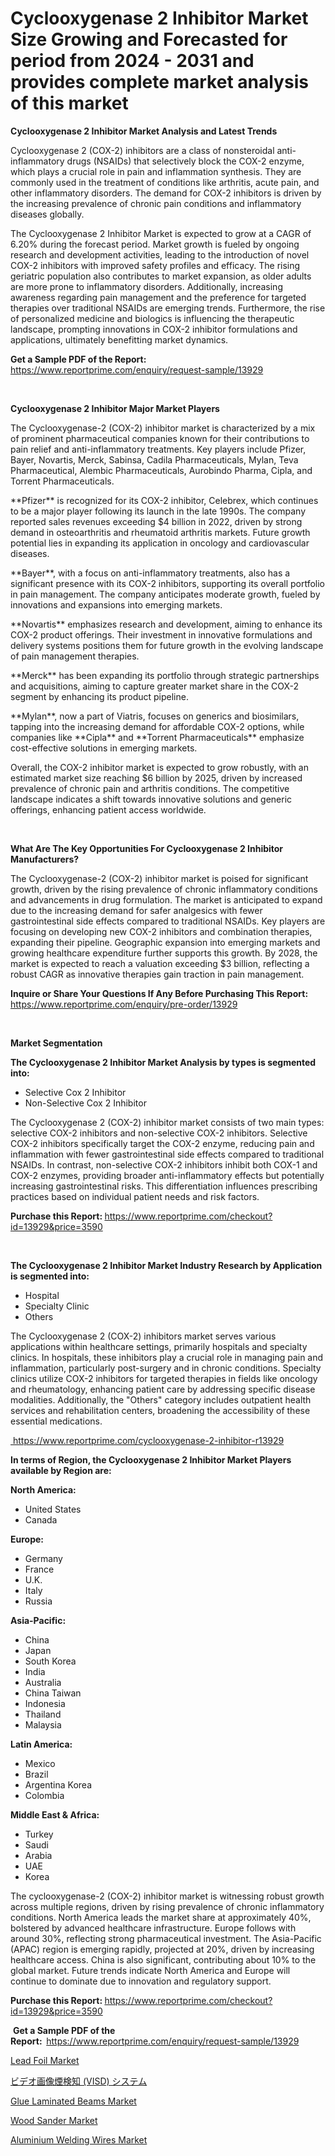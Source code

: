 <p><h1>Cyclooxygenase 2 Inhibitor Market Size Growing and Forecasted for period from 2024 - 2031 and provides complete market analysis of this market</h1></p><p><strong>Cyclooxygenase 2 Inhibitor Market Analysis and Latest Trends</strong></p>
<p><p>Cyclooxygenase 2 (COX-2) inhibitors are a class of nonsteroidal anti-inflammatory drugs (NSAIDs) that selectively block the COX-2 enzyme, which plays a crucial role in pain and inflammation synthesis. They are commonly used in the treatment of conditions like arthritis, acute pain, and other inflammatory disorders. The demand for COX-2 inhibitors is driven by the increasing prevalence of chronic pain conditions and inflammatory diseases globally.</p><p>The Cyclooxygenase 2 Inhibitor Market is expected to grow at a CAGR of 6.20% during the forecast period. Market growth is fueled by ongoing research and development activities, leading to the introduction of novel COX-2 inhibitors with improved safety profiles and efficacy. The rising geriatric population also contributes to market expansion, as older adults are more prone to inflammatory disorders. Additionally, increasing awareness regarding pain management and the preference for targeted therapies over traditional NSAIDs are emerging trends. Furthermore, the rise of personalized medicine and biologics is influencing the therapeutic landscape, prompting innovations in COX-2 inhibitor formulations and applications, ultimately benefitting market dynamics.</p></p>
<p><strong>Get a Sample PDF of the Report:&nbsp;</strong> <a href="https://www.reportprime.com/enquiry/request-sample/13929">https://www.reportprime.com/enquiry/request-sample/13929</a></p>
<p>&nbsp;</p>
<p><strong>Cyclooxygenase 2 Inhibitor Major Market Players</strong></p>
<p><p>The Cyclooxygenase-2 (COX-2) inhibitor market is characterized by a mix of prominent pharmaceutical companies known for their contributions to pain relief and anti-inflammatory treatments. Key players include Pfizer, Bayer, Novartis, Merck, Sabinsa, Cadila Pharmaceuticals, Mylan, Teva Pharmaceutical, Alembic Pharmaceuticals, Aurobindo Pharma, Cipla, and Torrent Pharmaceuticals.</p><p>**Pfizer** is recognized for its COX-2 inhibitor, Celebrex, which continues to be a major player following its launch in the late 1990s. The company reported sales revenues exceeding $4 billion in 2022, driven by strong demand in osteoarthritis and rheumatoid arthritis markets. Future growth potential lies in expanding its application in oncology and cardiovascular diseases.</p><p>**Bayer**, with a focus on anti-inflammatory treatments, also has a significant presence with its COX-2 inhibitors, supporting its overall portfolio in pain management. The company anticipates moderate growth, fueled by innovations and expansions into emerging markets.</p><p>**Novartis** emphasizes research and development, aiming to enhance its COX-2 product offerings. Their investment in innovative formulations and delivery systems positions them for future growth in the evolving landscape of pain management therapies.</p><p>**Merck** has been expanding its portfolio through strategic partnerships and acquisitions, aiming to capture greater market share in the COX-2 segment by enhancing its product pipeline.</p><p>**Mylan**, now a part of Viatris, focuses on generics and biosimilars, tapping into the increasing demand for affordable COX-2 options, while companies like **Cipla** and **Torrent Pharmaceuticals** emphasize cost-effective solutions in emerging markets.</p><p>Overall, the COX-2 inhibitor market is expected to grow robustly, with an estimated market size reaching $6 billion by 2025, driven by increased prevalence of chronic pain and arthritis conditions. The competitive landscape indicates a shift towards innovative solutions and generic offerings, enhancing patient access worldwide.</p></p>
<p>&nbsp;</p>
<p><strong>What Are The Key Opportunities For Cyclooxygenase 2 Inhibitor Manufacturers?</strong></p>
<p><p>The Cyclooxygenase-2 (COX-2) inhibitor market is poised for significant growth, driven by the rising prevalence of chronic inflammatory conditions and advancements in drug formulation. The market is anticipated to expand due to the increasing demand for safer analgesics with fewer gastrointestinal side effects compared to traditional NSAIDs. Key players are focusing on developing new COX-2 inhibitors and combination therapies, expanding their pipeline. Geographic expansion into emerging markets and growing healthcare expenditure further supports this growth. By 2028, the market is expected to reach a valuation exceeding $3 billion, reflecting a robust CAGR as innovative therapies gain traction in pain management.</p></p>
<p><strong>Inquire or Share Your Questions If Any Before Purchasing This Report:</strong> <a href="https://www.reportprime.com/enquiry/pre-order/13929">https://www.reportprime.com/enquiry/pre-order/13929</a></p>
<p>&nbsp;</p>
<p><strong>Market Segmentation</strong></p>
<p><strong>The Cyclooxygenase 2 Inhibitor Market Analysis by types is segmented into:</strong></p>
<p><ul><li>Selective Cox 2 Inhibitor</li><li>Non-Selective Cox 2 Inhibitor</li></ul></p>
<p><p>The Cyclooxygenase 2 (COX-2) inhibitor market consists of two main types: selective COX-2 inhibitors and non-selective COX-2 inhibitors. Selective COX-2 inhibitors specifically target the COX-2 enzyme, reducing pain and inflammation with fewer gastrointestinal side effects compared to traditional NSAIDs. In contrast, non-selective COX-2 inhibitors inhibit both COX-1 and COX-2 enzymes, providing broader anti-inflammatory effects but potentially increasing gastrointestinal risks. This differentiation influences prescribing practices based on individual patient needs and risk factors.</p></p>
<p><strong>Purchase this Report:&nbsp;</strong><a href="https://www.reportprime.com/checkout?id=13929&price=3590">https://www.reportprime.com/checkout?id=13929&price=3590</a></p>
<p>&nbsp;</p>
<p><strong>The Cyclooxygenase 2 Inhibitor Market Industry Research by Application is segmented into:</strong></p>
<p><ul><li>Hospital</li><li>Specialty Clinic</li><li>Others</li></ul></p>
<p><p>The Cyclooxygenase 2 (COX-2) inhibitors market serves various applications within healthcare settings, primarily hospitals and specialty clinics. In hospitals, these inhibitors play a crucial role in managing pain and inflammation, particularly post-surgery and in chronic conditions. Specialty clinics utilize COX-2 inhibitors for targeted therapies in fields like oncology and rheumatology, enhancing patient care by addressing specific disease modalities. Additionally, the "Others" category includes outpatient health services and rehabilitation centers, broadening the accessibility of these essential medications.</p></p>
<p><a href="https://www.reportprime.com/cyclooxygenase-2-inhibitor-r13929">&nbsp;https://www.reportprime.com/cyclooxygenase-2-inhibitor-r13929</a></p>
<p><strong>In terms of Region, the Cyclooxygenase 2 Inhibitor Market Players available by Region are:</strong></p>
<p>
    <p> <strong> North America: </strong>
        <ul>
            <li>United States</li>
            <li>Canada</li>
        </ul>
        </p> 
    <p> <strong> Europe: </strong>
        <ul>
            <li>Germany</li>
            <li>France</li>
            <li>U.K.</li>
            <li>Italy</li>
            <li>Russia</li>
        </ul>
        </p> 
    <p> <strong> Asia-Pacific: </strong>
        <ul>
            <li>China</li>
            <li>Japan</li>
            <li>South Korea</li>
            <li>India</li>
            <li>Australia</li>
            <li>China Taiwan</li>
            <li>Indonesia</li>
            <li>Thailand</li>
            <li>Malaysia</li>
        </ul>
        </p> 
    <p> <strong> Latin America: </strong>
        <ul>
            <li>Mexico</li>
            <li>Brazil</li>
            <li>Argentina Korea</li>
            <li>Colombia</li>
        </ul>
        </p> 
    <p> <strong> Middle East & Africa: </strong>
        <ul>
            <li>Turkey</li>
            <li>Saudi</li>
            <li>Arabia</li>
            <li>UAE</li>
            <li>Korea</li>
        </ul>
    </p>
    </p>
<p><p>The cyclooxygenase-2 (COX-2) inhibitor market is witnessing robust growth across multiple regions, driven by rising prevalence of chronic inflammatory conditions. North America leads the market share at approximately 40%, bolstered by advanced healthcare infrastructure. Europe follows with around 30%, reflecting strong pharmaceutical investment. The Asia-Pacific (APAC) region is emerging rapidly, projected at 20%, driven by increasing healthcare access. China is also significant, contributing about 10% to the global market. Future trends indicate North America and Europe will continue to dominate due to innovation and regulatory support.</p></p>
<p><strong>Purchase this Report: </strong><a href="https://www.reportprime.com/checkout?id=13929&price=3590">https://www.reportprime.com/checkout?id=13929&price=3590</a></p>
<p>&nbsp;<strong>Get a Sample PDF of the Report:&nbsp;&nbsp;</strong><a href="https://www.reportprime.com/enquiry/request-sample/13929">https://www.reportprime.com/enquiry/request-sample/13929</a></p>
<p><strong></strong></p>
<p><p><a href="https://issuu.com/reportprime-2/docs/lead-foil-market-size-2030.pptx_b3fbc85dbfba56">Lead Foil Market</a></p><p><a href="https://medium.com/@olyy49keyt/video-image-smoke-detection-visd-system-61a65c4c6cf6">ビデオ画像煙検知 (VISD) システム</a></p><p><a href="https://medium.com/@snievearol72/the-global-glue-laminated-beams-market-is-at-the-forefront-of-innovation-driving-rapid-industry-994b460904ff">Glue Laminated Beams Market</a></p><p><a href="https://www.linkedin.com/pulse/wood-sander-market-global-share-ranking-overall-sales-demand-anbpf?trackingId=7hEjxKNrRYqTb5u16uF2EQ%3D%3D">Wood Sander Market</a></p><p><a href="https://issuu.com/reportprime-2/docs/aluminium-welding-wires-market-size_2ad6e9e68930d1">Aluminium Welding Wires Market</a></p></p>